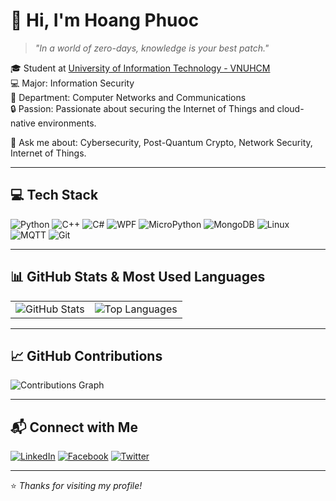 # 👋 Hi, I'm Hoang Phuoc

> *"In a world of zero-days, knowledge is your best patch."*

🎓 Student at [University of Information Technology - VNUHCM](https://www.uit.edu.vn)  
💻 Major: Information Security  
📡 Department: Computer Networks and Communications  
🔒 Passion: Passionate about securing the Internet of Things and cloud-native environments.

💬 Ask me about: Cybersecurity, Post-Quantum Crypto, Network Security, Internet of Things.

---

## 💻 Tech Stack

![Python](https://img.shields.io/badge/Python-3776AB?style=for-the-badge&logo=python&logoColor=white)
![C++](https://img.shields.io/badge/C++-00599C?style=for-the-badge&logo=c%2b%2b&logoColor=white)
![C#](https://img.shields.io/badge/C%23-512BD4?style=for-the-badge&logo=c-sharp&logoColor=white)
![WPF](https://img.shields.io/badge/WPF-68217A?style=for-the-badge&logo=windows&logoColor=white)
![MicroPython](https://img.shields.io/badge/MicroPython-000000?style=for-the-badge)
![MongoDB](https://img.shields.io/badge/MongoDB-47A248?style=for-the-badge&logo=mongodb&logoColor=white)
![Linux](https://img.shields.io/badge/Linux-FCC624?style=for-the-badge&logo=linux&logoColor=black)
![MQTT](https://img.shields.io/badge/MQTT-660066?style=for-the-badge)
![Git](https://img.shields.io/badge/Git-F05032?style=for-the-badge&logo=git&logoColor=white)

---

## 📊 GitHub Stats & Most Used Languages

<table>
  <tr>
    <td>
      <img src="https://gh-readme-stats.vercel.app/api?username=HoangBaoPhuoc&show_icons=true&theme=default&bg_color=FFFFFF&text_color=1E3A8A&title_color=1E3A8A&icon_color=1E3A8A&hide_border=true" alt="GitHub Stats" />
    </td>
    <td>
      <img src="https://gh-readme-stats.vercel.app/api/top-langs/?username=HoangBaoPhuoc&layout=compact&theme=default&bg_color=FFFFFF&text_color=1E3A8A&title_color=1E3A8A&hide_border=true" alt="Top Languages" />
    </td>
  </tr>
</table>

---

## 📈 GitHub Contributions

<img src="https://github-readme-activity-graph.vercel.app/graph?username=HoangBaoPhuoc&theme=github-light&hide_border=true&area=true&color=1E3A8A&line=1E3A8A&point=1E3A8A" alt="Contributions Graph" />

---

## 📬 Connect with Me

[![LinkedIn](https://img.shields.io/badge/LinkedIn-%230077B5?style=for-the-badge&logo=linkedin&logoColor=white)]([https://linkedin.com/in/yourprofile](https://www.linkedin.com/in/phuoc-hoang-bao-9b4b63368/))
[![Facebook](https://img.shields.io/badge/Facebook-%231877F2?style=for-the-badge&logo=facebook&logoColor=white)]([https://facebook.com/yourprofile](https://www.facebook.com/puc.nguyen.94/))
[![Twitter](https://img.shields.io/badge/Twitter-%231DA1F2?style=for-the-badge&logo=twitter&logoColor=white)]([https://twitter.com/yourprofile](https://x.com/bao_phuoc191))

---

⭐ *Thanks for visiting my profile!*
